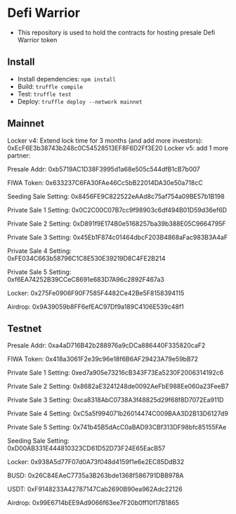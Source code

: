 # Defi Warrior

- This repository is used to hold the contracts for hosting presale Defi Warrior token

## Install

- Install dependencies: `npm install`
- Build: `truffle compile`
- Test: `truffle test`
- Deploy: `truffle deploy --network mainnet`

## Mainnet

Locker v4: Extend lock time for 3 months (and add more investors): 0xEcF6E3b38743b248c0C54528513EF8F6D2Ff3E20
Locker v5: add 1 more partner:      

Presale Addr: 0xb5719AC1D38F3995d1a68e505c544dfB1cB7b007

FIWA Token: 0x633237C6FA30FAe46Cc5bB22014DA30e50a718cC

Seeding Sale Setting: 0x8456FE9C822522eAAd8c75af754a09BE57b1B198

Private Sale 1 Setting: 0x0C2C00C07B7cc9f98903c6df494B01D59d36ef6D

Private Sale 2 Setting: 0xD891f9E174B0e5168257ba39b388E05C9664795F

Private Sale 3 Setting: 0x45Eb1F874c01464dbcF203B4868aFac983B3A4aF

Private Sale 4 Setting: 0xFE034C663b58796C1C8E530E39219D8C4FE2B214

Private Sale 5 Setting: 0xf6EA74252B39CCeC8691e683D7A96c2892F467a3

Locker: 0x275Fe0906F90F7585F4482Ce42Be5F8158394115

Airdrop: 0x9A39059b8FF6efEAC97Df9a189C4106E539c48f1

## Testnet

Presale Addr: 0xa4aD716B42b288976a9cDCa886440F335820caF2

FIWA Token: 0x418a3061F2e39c96e18f6B6AF29423A79e59bB72

Private Sale 1 Setting: 0xed7a905e73216cB343F73Ea5230F2006314192c6

Private Sale 2 Setting: 0x8682aE3241248de0092AeFbE988Ee060a23FeeB7

Private Sale 3 Setting: 0xca8318AbC0738A3f48825d29f68f8D7072Ea911D

Private Sale 4 Setting: 0xC5a5f994071b26014474C009BAA3D2B13D6127d9

Private Sale 5 Setting: 0x741b45B5dAcC0aBAD93CBf313DF98bfc85155FAe

Seeding Sale Setting: 0xD00AB331E444810323CD61D52D73F24E65EacB57

Locker: 0x938A5d77F07d0A73f048d4159f1e6e2EC85DdB32

BUSD: 0x26C84EAeC7735a3B263bde1368f586791DBB978A

USDT: 0xF9148233A42787147Cab2690B90ea962Adc22126

Airdrop: 0x99E6714bEE9Ad9066f63ee7F20b0ff10f17B1865
